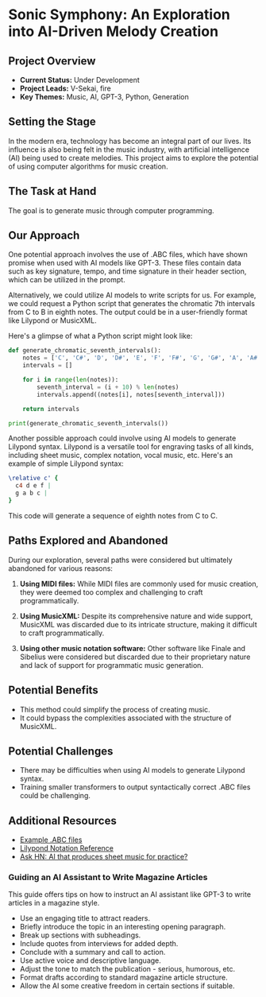 # Sonic Symphony: An Exploration into AI-Driven Melody Creation

## Project Overview

- **Current Status:** Under Development
- **Project Leads:** V-Sekai, fire
- **Key Themes:** Music, AI, GPT-3, Python, Generation

## Setting the Stage

In the modern era, technology has become an integral part of our lives. Its influence is also being felt in the music industry, with artificial intelligence (AI) being used to create melodies. This project aims to explore the potential of using computer algorithms for music creation.

## The Task at Hand

The goal is to generate music through computer programming.

## Our Approach

One potential approach involves the use of .ABC files, which have shown promise when used with AI models like GPT-3. These files contain data such as key signature, tempo, and time signature in their header section, which can be utilized in the prompt.

Alternatively, we could utilize AI models to write scripts for us. For example, we could request a Python script that generates the chromatic 7th intervals from C to B in eighth notes. The output could be in a user-friendly format like Lilypond or MusicXML.

Here's a glimpse of what a Python script might look like:

```python
def generate_chromatic_seventh_intervals():
    notes = ['C', 'C#', 'D', 'D#', 'E', 'F', 'F#', 'G', 'G#', 'A', 'A#', 'B']
    intervals = []

    for i in range(len(notes)):
        seventh_interval = (i + 10) % len(notes)
        intervals.append((notes[i], notes[seventh_interval]))

    return intervals

print(generate_chromatic_seventh_intervals())
```

Another possible approach could involve using AI models to generate Lilypond syntax. Lilypond is a versatile tool for engraving tasks of all kinds, including sheet music, complex notation, vocal music, etc. Here's an example of simple Lilypond syntax:

```lilypond
\relative c' {
  c4 d e f |
  g a b c |
}
```

This code will generate a sequence of eighth notes from C to C.

## Paths Explored and Abandoned

During our exploration, several paths were considered but ultimately abandoned for various reasons:

1. **Using MIDI files:** While MIDI files are commonly used for music creation, they were deemed too complex and challenging to craft programmatically.

2. **Using MusicXML:** Despite its comprehensive nature and wide support, MusicXML was discarded due to its intricate structure, making it difficult to craft programmatically.

3. **Using other music notation software:** Other software like Finale and Sibelius were considered but discarded due to their proprietary nature and lack of support for programmatic music generation.

## Potential Benefits

- This method could simplify the process of creating music.
- It could bypass the complexities associated with the structure of MusicXML.

## Potential Challenges

- There may be difficulties when using AI models to generate Lilypond syntax.
- Training smaller transformers to output syntactically correct .ABC files could be challenging.

## Additional Resources

- [Example .ABC files](https://gwern.net/gpt-2-music)
- [Lilypond Notation Reference](https://lilypond.org/doc/v2.24/Documentation/notation/index)
- [Ask HN: AI that produces sheet music for practice?](https://news.ycombinator.com/item?id=37016049)

### Guiding an AI Assistant to Write Magazine Articles

This guide offers tips on how to instruct an AI assistant like GPT-3 to write articles in a magazine style.

- Use an engaging title to attract readers.
- Briefly introduce the topic in an interesting opening paragraph.
- Break up sections with subheadings.
- Include quotes from interviews for added depth.
- Conclude with a summary and call to action.
- Use active voice and descriptive language.
- Adjust the tone to match the publication - serious, humorous, etc.
- Format drafts according to standard magazine article structure.
- Allow the AI some creative freedom in certain sections if suitable.